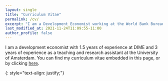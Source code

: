 ```yaml
---
layout: single
title: "Curriculum Vitae"
permalink: /cv/
excerpt: "I am a Development Economist working at the World Bank Bureaucracy Lab."
last_modified_at: 2021-11-24T11:09:55-11:00
author_profile: false
---
```


I am a development economist with 1.5 years of experience at DIME and 3 years of experience as a teaching and research assistant at the University of Amsterdam. You can find my curriculum vitae embedded in this page, or by clicking [here](https://drive.google.com/file/d/1lHK7r_Mc4UFzMx2WJ5D1b0aUh0p8qC8d/view?usp=sharing).

{: style="text-align: justify;"}

<embed src = "/assets/images/GailiusPraninskasResume.png">



